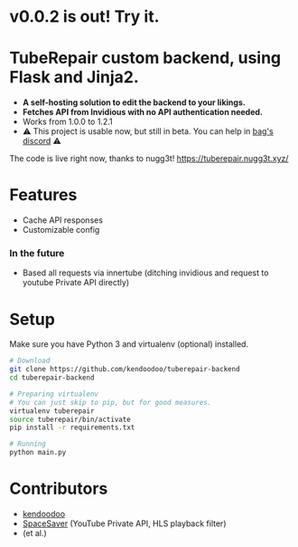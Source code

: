 # v0.0.2 is out! Try it.
# TubeRepair custom backend, using Flask and Jinja2.
- __A self-hosting solution to edit the backend to your likings.__
- __Fetches API from Invidious with no API authentication needed.__
- Works from 1.0.0 to 1.2.1
- ⚠️ This project is usable now, but still in beta. You can help in [bag's discord](https://discord.bag-xml.com) ⚠️

The code is live right now, thanks to nugg3t! https://tuberepair.nugg3t.xyz/

# Features
- Cache API responses
- Customizable config

### In the future
- Based all requests via innertube (ditching invidious and request to youtube Private API directly)

# Setup
Make sure you have Python 3 and virtualenv (optional) installed.
```bash
# Download
git clone https://github.com/kendoodoo/tuberepair-backend
cd tuberepair-backend

# Preparing virtualenv
# You can just skip to pip, but for good measures.
virtualenv tuberepair
source tuberepair/bin/activate
pip install -r requirements.txt

# Running
python main.py
```

# Contributors

- [kendoodoo](https://github.com/kendoodoo)
- [SpaceSaver](https://github.com/SpaceSaver) (YouTube Private API, HLS playback filter)
- (et al.)
